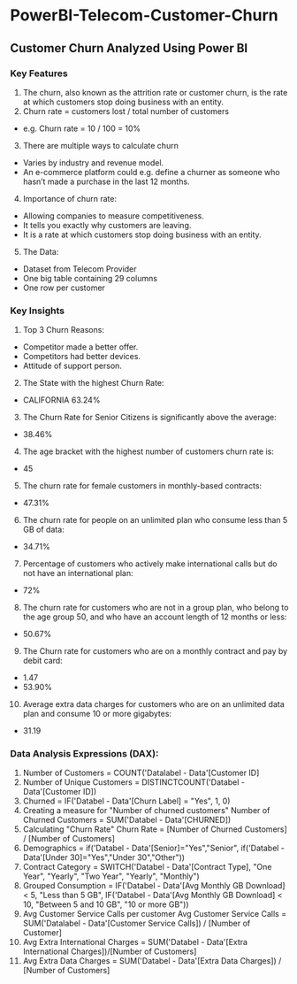 # PowerBI-Telecom-Customer-Churn
## Customer Churn Analyzed Using Power BI

### Key Features
1. The churn, also known as the attrition rate or customer churn, is the rate at which customers stop doing business with an entity.
2. Churn rate = customers lost / total number of customers
- e.g. Churn rate = 10 / 100 = 10%

3. There are multiple ways to calculate churn<br>
- Varies by industry and revenue model.
- An e-commerce platform could e.g. define a churner as someone who hasn’t made a purchase in the last 12 months.

4. Importance of churn rate:<br>
- Allowing companies to measure competitiveness.
- It tells you exactly why customers are leaving.
- It is a rate at which customers stop doing business with an entity.

5. The Data:
- Dataset from Telecom Provider
-	One big table containing 29 columns
-	One row per customer

### Key Insights
1. Top 3 Churn Reasons:
-	Competitor made a better offer.
-	Competitors had better devices.
-	Attitude of support person.

2. The State with the highest Churn Rate:
-	CALIFORNIA 63.24%

3. The Churn Rate for Senior Citizens is significantly above the average:
-	38.46%

4. The age bracket with the highest number of customers churn rate is:
- 45

5. The churn rate for female customers in monthly-based contracts:
- 47.31%

6. The churn rate for people on an unlimited plan who consume less than 5 GB of data:
-	34.71%

7. Percentage of customers who actively make international calls but do not have an international plan:
-	72%

8. The churn rate for customers who are not in a group plan, who belong to the age group 50, and who have an account length of 12 months or less:
-	50.67%

9. The Churn rate for customers who are on a monthly contract and pay by debit card:
-	1.47
-	53.90%

10. Average extra data charges for customers who are on an unlimited data plan and consume 10 or more gigabytes:
-	31.19

### Data Analysis Expressions (DAX):
1. Number of Customers = COUNT('Datalabel - Data'[Customer ID]
2. Number of Unique Customers = DISTINCTCOUNT('Databel - Data'[Customer ID])
3. Churned = IF('Databel - Data'[Churn Label] = "Yes", 1, 0)
4. Creating a measure for "Number of churned customers"
   Number of Churned Customers = SUM('Databel - Data'[CHURNED])
5. Calculating "Churn Rate"
   Churn Rate = [Number of Churned Customers] / [Number of Customers]
6. Demographics = if('Databel - Data'[Senior]="Yes","Senior", if('Databel - Data'[Under 30]="Yes","Under 30","Other"))
7. Contract Category = SWITCH('Databel - Data'[Contract Type], "One Year", "Yearly", "Two Year", "Yearly", "Monthly")
8. Grouped Consumption = IF('Databel - Data'[Avg Monthly GB Download] < 5, "Less than 5 GB", IF('Databel - Data'[Avg Monthly GB Download] < 10, "Between 5 and 10 GB", "10 or more GB"))
11. Avg Customer Service Calls per customer
   Avg Customer Service Calls = SUM('Datalabel - Data'[Customer Service Calls]) / [Number of Customer]
12. Avg Extra International Charges = SUM('Databel - Data'[Extra International Charges])/[Number of Customers]
13. Avg Extra Data Charges = SUM('Databel - Data'[Extra Data Charges]) / [Number of Customers]









  
